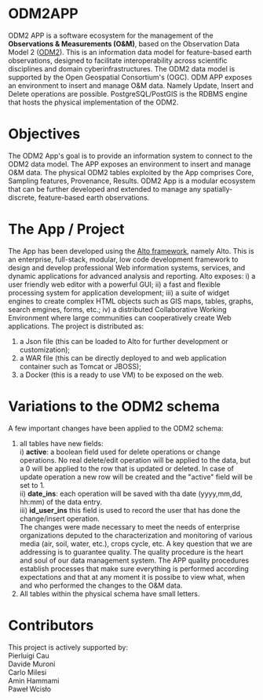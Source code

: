 # ODM2APP
ODM2 APP is a software ecosystem for the management of the <b>Observations & Measurements (O&M)</b>, based on the Observation Data Model 2 (<a href="https://github.com/ODM2">ODM2</a>).
This is an information data model for feature-based earth observations, designed to facilitate interoperability across scientific disciplines and domain cyberinfrastructures. The ODM2 data model is supported by the Open Geospatial Consortium's (OGC).
ODM APP exposes an environment to insert and manage O&M data. Namely Update, Insert and Delete operations are possible. PostgreSQL/PostGIS is the RDBMS engine that hosts the physical implementation of the ODM2. 
# Objectives
The ODM2 App's goal is to provide an information system to connect to the ODM2 data model. The APP exposes an environment to insert and manage O&M data. The physical ODM2 tables exploited by the App comprises Core, Sampling features, Provenance, Results. ODM2 App is a modular ecosystem that can be further developed and extended to manage any spatially-discrete, feature-based earth observations.
# The App / Project
The App has been developed using the <a href="http://www.altoframework.com/">Alto framework</a>, namely Alto. This is an enterprise, full-stack, modular, low code development framework to design and develop professional Web information systems, services, and dynamic applications for advanced analysis and reporting. 
Alto exposes:
i) a user friendly web editor with a powerful GUI;
ii) a fast and flexible processing system for application development;
iii) a suite of widget engines to create complex HTML objects such as GIS maps, tables, graphs, search emgines, forms, etc.;
iv) a distributed Collaborative Working Environment where large communities can cooperatively create Web applications.
The project is distributed as: 
<ol>
  <li> a Json file (this can be loaded to Alto for further development or customization);</li>
  <li> a WAR file (this can be directly deployed to and web application container such as Tomcat or JBOSS);</li>
  <li> a Docker (this is a ready to use VM) to be exposed on the web. </li>
</ol>  

# Variations to the ODM2 schema
A few important changes have been applied to the ODM2 schema:
1. all tables have new fields: 
<br> i) <b>active</b>: a boolean field used for delete operations or change operations. No real delete/edit operation will be applied to the data, but a 0 will be applied to the row that is updated or deleted. In case of update operation a new row will be created and the "active" field will be set to 1. 
<br> ii) <b> date_ins</b>: each operation will be saved with tha date (yyyy,mm,dd, hh:mm) of the data entry.
<br> iii) <b> id_user_ins</b> this field is used to record the user that has done the change/insert operation.
<br> The changes were made necessary to meet the needs of enterprise organizations deputed to the characterization and monitoring of various media (air, soil, water, etc.), crops cycle, etc. A key question that we are addressing is to guarantee quality. The quality procedure is the heart and soul of our data management system. The APP quality procedures establish processes that make sure everything is performed according expectations and that at any moment it is possibe to view what, when and who performed the changes to the O&M data. 
2. All tables within the physical schema have small letters.

# Contributors
This project is actively supported by:
<br> Pierluigi Cau 
<br> Davide Muroni
<br> Carlo Milesi
<br> Amin Hammami
<br> Paweł Wcisło 

